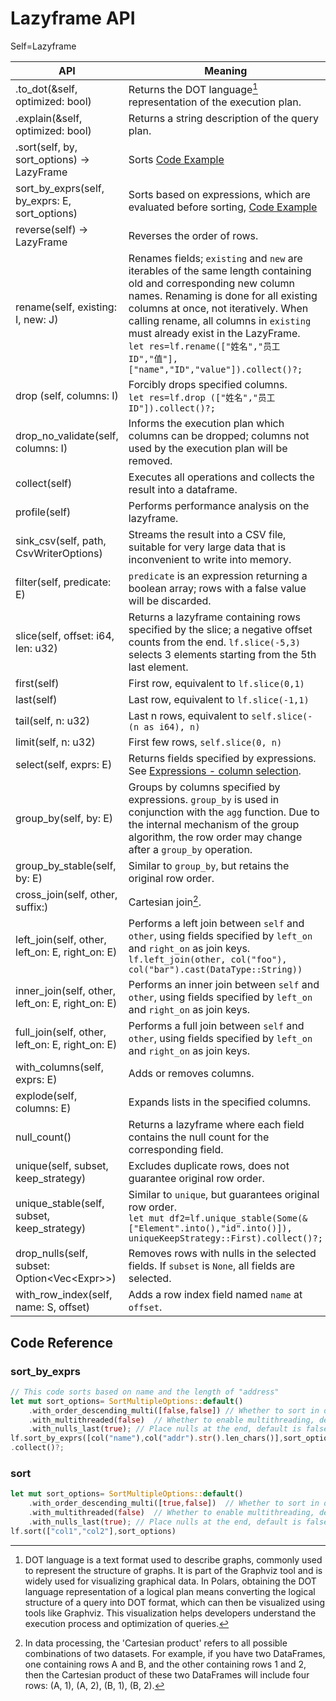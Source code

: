 # Lazyframe API

Self=Lazyframe

API|Meaning
--|--
.to_dot(&self, optimized: bool)|Returns the DOT language[^DOTlanguage] representation of the execution plan.
.explain(&self, optimized: bool)|Returns a string description of the query plan.
.sort(self, by, sort_options) -> LazyFrame|Sorts [Code Example](#sort)
sort_by_exprs(self, by_exprs: E, sort_options) |Sorts based on expressions, which are evaluated before sorting, [Code Example](#sort_by_exprs)
reverse(self) -> LazyFrame|Reverses the order of rows.
rename(self, existing: I, new: J)|Renames fields; `existing` and `new` are iterables of the same length containing old and corresponding new column names. Renaming is done for all existing columns at once, not iteratively. When calling rename, all columns in `existing` must already exist in the LazyFrame.<br>`let res=lf.rename(["姓名","员工ID","值"],["name","ID","value"]).collect()?;`
drop (self, columns: I)|Forcibly drops specified columns.<br>`let res=lf.drop (["姓名","员工ID"]).collect()?;`
drop_no_validate(self, columns: I)|Informs the execution plan which columns can be dropped; columns not used by the execution plan will be removed.
collect(self)|Executes all operations and collects the result into a dataframe.
profile(self)|Performs performance analysis on the lazyframe.
sink_csv(self, path, CsvWriterOptions)|Streams the result into a CSV file, suitable for very large data that is inconvenient to write into memory.
filter(self, predicate: E)|`predicate` is an expression returning a boolean array; rows with a false value will be discarded.
slice(self, offset: i64, len: u32)|Returns a lazyframe containing rows specified by the slice; a negative offset counts from the end. `lf.slice(-5,3)` selects 3 elements starting from the 5th last element.
first(self)|First row, equivalent to `lf.slice(0,1)`
last(self) |Last row, equivalent to `lf.slice(-1,1)`
tail(self, n: u32)|Last n rows, equivalent to `self.slice(-(n as i64), n)`
limit(self, n: u32)|First few rows, `self.slice(0, n)`
select(self, exprs: E)|Returns fields specified by expressions. See  [Expressions - column selection](Lazyframe操作-索引LazyFrame.md#column-indexing).
group_by(self, by: E)|Groups by columns specified by expressions. `group_by` is used in conjunction with the `agg` function. Due to the internal mechanism of the group algorithm, the row order may change after a `group_by` operation.
group_by_stable(self, by: E)|Similar to `group_by`, but retains the original row order.
cross_join(self, other, suffix:)|Cartesian join[^cross_join].
left_join(self, other, left_on: E, right_on: E)|Performs a left join between `self` and `other`, using fields specified by `left_on` and `right_on` as join keys.<br>`lf.left_join(other, col("foo"), col("bar").cast(DataType::String))`
inner_join(self, other, left_on: E, right_on: E)|Performs an inner join between `self` and `other`, using fields specified by `left_on` and `right_on` as join keys.
full_join(self, other, left_on: E, right_on: E)|Performs a full join between `self` and `other`, using fields specified by `left_on` and `right_on` as join keys.
with_columns(self, exprs: E)|Adds or removes columns.
explode(self, columns: E)|Expands lists in the specified columns.
null_count()|Returns a lazyframe where each field contains the null count for the corresponding field.
unique(self, subset, keep_strategy)|Excludes duplicate rows, does not guarantee original row order.
unique_stable(self, subset, keep_strategy)|Similar to `unique`, but guarantees original row order.<br>`let mut df2=lf.unique_stable(Some(&["Element".into(),"id".into()]), uniqueKeepStrategy::First).collect()?;`
drop_nulls(self, subset: Option\<Vec\<Expr>>)|Removes rows with nulls in the selected fields. If `subset` is `None`, all fields are selected.
with_row_index(self, name: S, offset)|Adds a row index field named `name` at `offset`.

[^cross_join]: In data processing, the 'Cartesian product' refers to all possible combinations of two datasets. For example, if you have two DataFrames, one containing rows A and B, and the other containing rows 1 and 2, then the Cartesian product of these two DataFrames will include four rows: (A, 1), (A, 2), (B, 1), (B, 2).
## Code Reference

### sort_by_exprs

```rust
// This code sorts based on name and the length of "address"
let mut sort_options= SortMultipleOptions::default()    
    .with_order_descending_multi([false,false]) // Whether to sort in descending order
    .with_multithreaded(false)  // Whether to enable multithreading, default is true
    .with_nulls_last(true); // Place nulls at the end, default is false;
lf.sort_by_exprs([col("name"),col("addr").str().len_chars()],sort_options)`
.collect()?;
```

### sort

```rust
let mut sort_options= SortMultipleOptions::default()
    .with_order_descending_multi([true,false])  // Whether to sort in descending order
    .with_multithreaded(false)  // Whether to enable multithreading, default is true
    .with_nulls_last(true); // Place nulls at the end, default is false
lf.sort(["col1","col2"],sort_options)
```

[^DOTlanguage]: DOT language is a text format used to describe graphs, commonly used to represent the structure of graphs. It is part of the Graphviz tool and is widely used for visualizing graphical data. In Polars, obtaining the DOT language representation of a logical plan means converting the logical structure of a query into DOT format, which can then be visualized using tools like Graphviz. This visualization helps developers understand the execution process and optimization of queries.